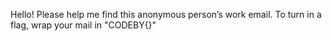 Hello! Please help me find this anonymous person’s work email. To turn in a flag, wrap your mail in "CODEBY{}"
